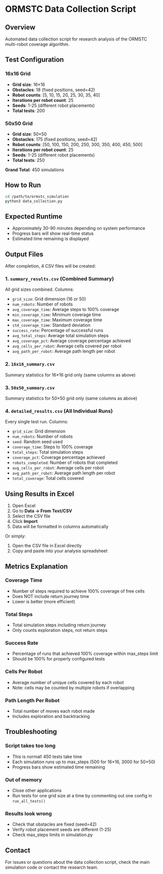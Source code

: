 # ORMSTC Data Collection Script

## Overview
Automated data collection script for research analysis of the ORMSTC multi-robot coverage algorithm.

## Test Configuration

### 16x16 Grid
- **Grid size**: 16×16
- **Obstacles**: 18 (fixed positions, seed=42)
- **Robot counts**: [5, 10, 15, 20, 25, 30, 35, 40]
- **Iterations per robot count**: 25
- **Seeds**: 1-25 (different robot placements)
- **Total tests**: 200

### 50x50 Grid
- **Grid size**: 50×50
- **Obstacles**: 175 (fixed positions, seed=42)
- **Robot counts**: [50, 100, 150, 200, 250, 300, 350, 400, 450, 500]
- **Iterations per robot count**: 25
- **Seeds**: 1-25 (different robot placements)
- **Total tests**: 250

**Grand Total**: 450 simulations

## How to Run

```bash
cd /path/to/ormstc_simulation
python3 data_collection.py
```

## Expected Runtime
- Approximately 30-90 minutes depending on system performance
- Progress bars will show real-time status
- Estimated time remaining is displayed

## Output Files

After completion, 4 CSV files will be created:

### 1. `summary_results.csv` (Combined Summary)
All grid sizes combined. Columns:
- `grid_size`: Grid dimension (16 or 50)
- `num_robots`: Number of robots
- `avg_coverage_time`: Average steps to 100% coverage
- `min_coverage_time`: Minimum coverage time
- `max_coverage_time`: Maximum coverage time
- `std_coverage_time`: Standard deviation
- `success_rate`: Percentage of successful runs
- `avg_total_steps`: Average total simulation steps
- `avg_coverage_pct`: Average coverage percentage achieved
- `avg_cells_per_robot`: Average cells covered per robot
- `avg_path_per_robot`: Average path length per robot

### 2. `16x16_summary.csv`
Summary statistics for 16×16 grid only (same columns as above)

### 3. `50x50_summary.csv`
Summary statistics for 50×50 grid only (same columns as above)

### 4. `detailed_results.csv` (All Individual Runs)
Every single test run. Columns:
- `grid_size`: Grid dimension
- `num_robots`: Number of robots
- `seed`: Random seed used
- `coverage_time`: Steps to 100% coverage
- `total_steps`: Total simulation steps
- `coverage_pct`: Coverage percentage achieved
- `robots_completed`: Number of robots that completed
- `avg_cells_per_robot`: Average cells per robot
- `avg_path_per_robot`: Average path length per robot
- `total_coverage`: Total cells covered

## Using Results in Excel

1. Open Excel
2. Go to **Data → From Text/CSV**
3. Select the CSV file
4. Click **Import**
5. Data will be formatted in columns automatically

Or simply:
1. Open the CSV file in Excel directly
2. Copy and paste into your analysis spreadsheet

## Metrics Explanation

### Coverage Time
- Number of steps required to achieve 100% coverage of free cells
- Does NOT include return journey time
- Lower is better (more efficient)

### Total Steps
- Total simulation steps including return journey
- Only counts exploration steps, not return steps

### Success Rate
- Percentage of runs that achieved 100% coverage within max_steps limit
- Should be 100% for properly configured tests

### Cells Per Robot
- Average number of unique cells covered by each robot
- Note: cells may be counted by multiple robots if overlapping

### Path Length Per Robot
- Total number of moves each robot made
- Includes exploration and backtracking

## Troubleshooting

### Script takes too long
- This is normal! 450 tests take time
- Each simulation runs up to max_steps (500 for 16×16, 3000 for 50×50)
- Progress bars show estimated time remaining

### Out of memory
- Close other applications
- Run tests for one grid size at a time by commenting out one config in `run_all_tests()`

### Results look wrong
- Check that obstacles are fixed (seed=42)
- Verify robot placement seeds are different (1-25)
- Check max_steps limits in simulation.py

## Contact
For issues or questions about the data collection script, check the main simulation code or contact the research team.
